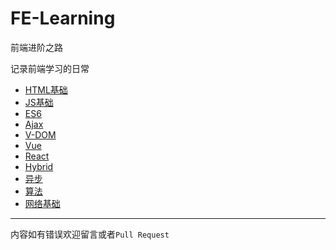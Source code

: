 # FE-Learning

前端进阶之路

记录前端学习的日常

- [HTML基础](/HTML基础.md)
- [JS基础](/JS基础.md)
- [ES6](/ES6.md)
- [Ajax](/Ajax.md)
- [V-DOM](/V-DOM.md)
- [Vue](/Vue.md)
- [React](/React.md)
- [Hybrid](/Hybrid.md)
- [异步](/异步.md)
- [算法](/算法.md)
- [网络基础](/网络基础.md)

---
内容如有错误欢迎留言或者`Pull Request`